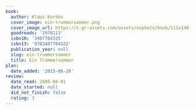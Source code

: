 ```yaml
---
book:
  author: Klaus Kordon
  cover_image: ein-trummersommer.png
  cover_image_url: https://s.gr-assets.com/assets/nophoto/book/111x148-bcc042a9c91a29c1d680899eff700a03.png
  goodreads: '2978113'
  isbn10: '3407784325'
  isbn13: '9783407784322'
  publication_year: null
  slug: ein-trummersommer
  title: Ein Trümmersommer
plan:
  date_added: '2015-06-28'
review:
  date_read: 2006-04-01
  date_started: null
  did_not_finish: false
  rating: 3
---
```


